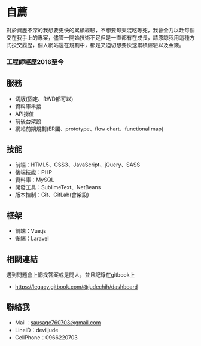 # 自薦

對於資歷不深的我想要更快的累績經驗，不想要每天混吃等死，我會全力以赴每個交在我手上的專案，儘管一開始技術不足但是一直都有在成長，請原諒我用這種方式投交履歷，個人網站還在規劃中，都是又迫切想要快速累積經驗以及金錢。

### 工程師經歷2016至今

## 服務

+ 切版(固定、RWD都可以)
+ 資料庫串接
+ API撈值
+ 前後台架設
+ 網站前期規劃(ER圖、prototype、flow chart、functional map)

## 技能

+ 前端：HTML5、CSS3、JavaScript、jQuery、SASS
+ 後端技能：PHP
+ 資料庫：MySQL
+ 開發工具：SublimeText、NetBeans
+ 版本控制：Git、GitLab(會架設)

## 框架

+ 前端：Vue.js
+ 後端：Laravel

## 相關連結

遇到問題會上網找答案或是問人，並且記錄在gitbook上
+ https://legacy.gitbook.com/@judechih/dashboard

## 聯絡我

+ Mail：sausage760703@gmail.com
+ LineID：deviljude
+ CellPhone：0966220703